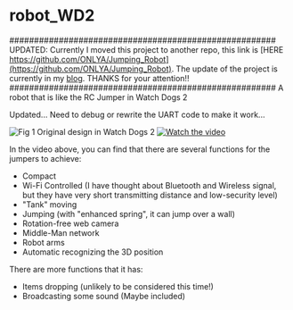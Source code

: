 # robot_WD2
######################################################
UPDATED:
Currently I moved this project to another repo, this link is [HERE https://github.com/ONLYA/Jumping_Robot](https://github.com/ONLYA/Jumping_Robot).
The update of the project is currently in my [blog](https://www.300-300-300-300.space/blog/5).
THANKS for your attention!!
######################################################
A robot that is like the RC Jumper in Watch Dogs 2

Updated... Need to debug or rewrite the UART code to make it work...

![Fig 1 Original design in Watch Dogs 2](http://300-300-300-300.space/wd2.png)
[![Watch the video](https://img.youtube.com/vi/TnSIN7dAUOw/0.jpg)](https://youtu.be/TnSIN7dAUOw)

In the video above, you can find that there are several functions for the jumpers to achieve:
* Compact
* Wi-Fi Controlled (I have thought about Bluetooth and Wireless signal, but they have very short transmitting distance and low-security level)
* "Tank" moving
* Jumping (with "enhanced spring", it can jump over a wall)
* Rotation-free web camera
* Middle-Man network
* Robot arms
* Automatic recognizing the 3D position

There are more functions that it has:
* Items dropping (unlikely to be considered this time!)
* Broadcasting some sound (Maybe included)
